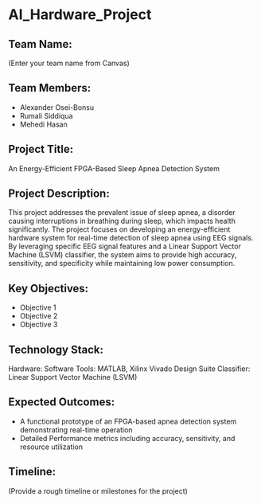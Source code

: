 # AI_Hardware_Project

## Team Name: 
(Enter your team name from Canvas)

## Team Members:
- Alexander Osei-Bonsu
- Rumali Siddiqua
- Mehedi Hasan

## Project Title:
An Energy-Efficient FPGA-Based Sleep Apnea Detection System

## Project Description:
This project addresses the prevalent issue of sleep apnea, a disorder causing interruptions in breathing during sleep, which impacts health significantly. The project focuses on developing an energy-efficient hardware system for real-time detection of sleep apnea using EEG signals. By leveraging specific EEG signal features and a Linear Support Vector Machine (LSVM) classifier, the system aims to provide high accuracy, sensitivity, and specificity while maintaining low power consumption.

## Key Objectives:
- Objective 1
- Objective 2
- Objective 3

## Technology Stack:
Hardware: 
Software Tools: MATLAB, Xilinx Vivado Design Suite
Classifier: Linear Support Vector Machine (LSVM)

## Expected Outcomes:
- A functional prototype of an FPGA-based apnea detection system demonstrating real-time operation
- Detailed Performance metrics including accuracy, sensitivity, and resource utilization

## Timeline:
(Provide a rough timeline or milestones for the project)
